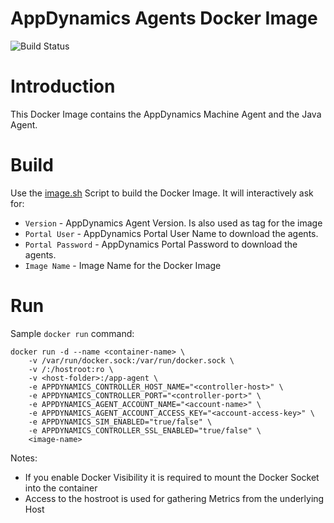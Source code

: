 AppDynamics Agents Docker Image
======
![Build Status](https://jenkins.appd.duckdns.org/buildStatus/icon?job=DOCKER_appd_agents)
# Introduction
This Docker Image contains the AppDynamics Machine Agent and the Java Agent.
# Build
Use the [image.sh] Script to build the Docker Image. It will interactively ask for:
* ```Version``` -  AppDynamics Agent Version. Is also used as tag for the image
* ```Portal User``` - AppDynamics Portal User Name to download the agents.
* ```Portal Password``` - AppDynamics Portal Password to download the agents.
* ```Image Name``` - Image Name for the Docker Image

# Run
Sample ```docker run``` command:
```
docker run -d --name <container-name> \
    -v /var/run/docker.sock:/var/run/docker.sock \
    -v /:/hostroot:ro \
    -v <host-folder>:/app-agent \
    -e APPDYNAMICS_CONTROLLER_HOST_NAME="<controller-host>" \
    -e APPDYNAMICS_CONTROLLER_PORT="<controller-port>" \
    -e APPDYNAMICS_AGENT_ACCOUNT_NAME="<account-name>" \
    -e APPDYNAMICS_AGENT_ACCOUNT_ACCESS_KEY="<account-access-key>" \
    -e APPDYNAMICS_SIM_ENABLED="true/false" \
    -e APPDYNAMICS_CONTROLLER_SSL_ENABLED="true/false" \
    <image-name>
```
Notes:
* If you enable Docker Visibility it is required to mount the Docker Socket into the container
* Access to the hostroot is used for gathering Metrics from the underlying Host

[image.sh]: /image.sh
